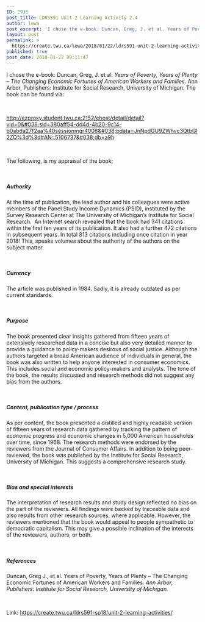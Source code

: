 ```yaml
---
ID: 2936
post_title: LDRS591 Unit 2 Learning Activity 2.4
author: lewa
post_excerpt: 'I chose the e-book: Duncan, Greg, J. et al. Years of Poverty, Years of Plenty &ndash; The Changing Economic Fortunes of American Workers and Families. Ann Arbor, Publishers: Institute for Social Research, University of Michigan. The book can be found via: &nbsp; http://ezproxy.student.twu.ca:2152/ehost/detail/detail?vid=0&amp;sid=380aff54-dd4d-4b20-9c14-b0abda27f2aa%40sessionmgr4008&amp;bdata=JnNpdGU9ZWhvc3QtbGl2ZQ%3d%3d#AN=5106737&amp;db=a9h &nbsp; The following, is my appraisal of the book; &nbsp; Authority At [&hellip;]'
layout: post
permalink: >
  https://create.twu.ca/lewa/2018/01/22/ldrs591-unit-2-learning-activity-2-4/
published: true
post_date: 2018-01-22 09:11:47
---
```

I chose the e-book: Duncan, Greg, J. et al. <em>Years of Poverty, Years of Plenty – The Changing Economic Fortunes of American Workers and Families</em>. Ann Arbor, Publishers: Institute for Social Research, University of Michigan. The book can be found via:

&nbsp;

http://ezproxy.student.twu.ca:2152/ehost/detail/detail?vid=0&#038;sid=380aff54-dd4d-4b20-9c14-b0abda27f2aa%40sessionmgr4008&#038;bdata=JnNpdGU9ZWhvc3QtbGl2ZQ%3d%3d#AN=5106737&#038;db=a9h

&nbsp;

The following, is my appraisal of the book;

&nbsp;

<h5><strong>Authority</strong></h5>

At the time of publication, the lead author and his colleagues were active members of the Panel Study Income Dynamics (PSID), instituted by the Survey Research Center at The University of Michigan’s Institute for Social Research.  An Internet search revealed that the book had 341 citations within the first ten years of its publication. It also had a further 472 citations in subsequent years. In total 813 citations including once citation in year 2018! This, speaks volumes about the authority of the authors on the subject matter.

&nbsp;

<h5><strong>Currency</strong></h5>

The article was published in 1984. Sadly, it is already outdated as per current standards.

&nbsp;

<h5><strong>Purpose</strong></h5>

The book presented clear insights gathered from fifteen years of extensively researched data in a concise but also very detailed manner to provide a guidance to policy-makers desirous of social justice. Although the authors targeted a broad American audience of individuals in general, the book was also written to help anyone interested in consumer economics. This includes social and economic policy-makers and analysts. The tone of the book, the results discussed and research methods did not suggest any bias from the authors.

&nbsp;

<h5><strong>Content, publication type / process</strong></h5>

As per content, the book presented a distilled and highly readable version of fifteen years of research data gathered by tracking the pattern of economic progress and economic changes in 5,000 American households over time, since 1968. The research methods were endorsed by the reviewers from the Journal of Consumer Affairs. In addition to being peer-reviewed, the book was published by the Institute for Social Research, University of Michigan. This suggests a comprehensive research study.

&nbsp;

<h5><strong>Bias and special interests</strong></h5>

The interpretation of research results and study design reflected no bias on the part of the reviewers. All findings were backed by traceable data and also results from other research sources, where applicable. However, the reviewers mentioned that the book would appeal to people sympathetic to democratic capitalism. This may give a possible inclination of the interests of the reviewers, authors, or both.

&nbsp;

<h5><strong>References</strong></h5>

Duncan, Greg J., et al. Years of Poverty, Years of Plenty – The Changing Economic Fortunes of American Workers and Families. <em>Ann Arbor, Publishers: Institute for Social Research, University of Michigan.</em>

&nbsp;

Link: https://create.twu.ca/ldrs591-sp18/unit-2-learning-activities/

&nbsp;